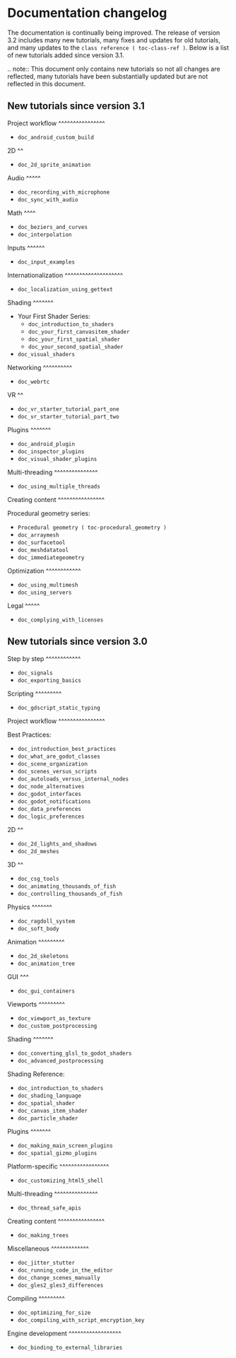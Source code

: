 

Documentation changelog
=======================

The documentation is continually being improved. The release of version 3.2
includes many new tutorials, many fixes and updates for old tutorials, and many updates
to the `class reference ( toc-class-ref )`. Below is a list of new tutorials
added since version 3.1.

.. note:: This document only contains new tutorials so not all changes are reflected,
          many tutorials have been substantially updated but are not reflected in this document.

New tutorials since version 3.1
-------------------------------

Project workflow
^^^^^^^^^^^^^^^^

- `doc_android_custom_build`

2D
^^

- `doc_2d_sprite_animation`

Audio
^^^^^

- `doc_recording_with_microphone`
- `doc_sync_with_audio`

Math
^^^^

- `doc_beziers_and_curves`
- `doc_interpolation`

Inputs
^^^^^^

- `doc_input_examples`

Internationalization
^^^^^^^^^^^^^^^^^^^^

- `doc_localization_using_gettext`

Shading
^^^^^^^

- Your First Shader Series:
    - `doc_introduction_to_shaders`
    - `doc_your_first_canvasitem_shader`
    - `doc_your_first_spatial_shader`
    - `doc_your_second_spatial_shader`
- `doc_visual_shaders`

Networking
^^^^^^^^^^

- `doc_webrtc`

VR
^^

- `doc_vr_starter_tutorial_part_one`
- `doc_vr_starter_tutorial_part_two`

Plugins
^^^^^^^

- `doc_android_plugin`
- `doc_inspector_plugins`
- `doc_visual_shader_plugins`

Multi-threading
^^^^^^^^^^^^^^^

- `doc_using_multiple_threads`

Creating content
^^^^^^^^^^^^^^^^

Procedural geometry series:
  - `Procedural geometry ( toc-procedural_geometry )`
  - `doc_arraymesh`
  - `doc_surfacetool`
  - `doc_meshdatatool`
  - `doc_immediategeometry`

Optimization
^^^^^^^^^^^^

- `doc_using_multimesh`
- `doc_using_servers`

Legal
^^^^^

- `doc_complying_with_licenses`

New tutorials since version 3.0
-------------------------------

Step by step
^^^^^^^^^^^^

- `doc_signals`
- `doc_exporting_basics`

Scripting
^^^^^^^^^

- `doc_gdscript_static_typing`

Project workflow
^^^^^^^^^^^^^^^^

Best Practices:

- `doc_introduction_best_practices`
- `doc_what_are_godot_classes`
- `doc_scene_organization`
- `doc_scenes_versus_scripts`
- `doc_autoloads_versus_internal_nodes`
- `doc_node_alternatives`
- `doc_godot_interfaces`
- `doc_godot_notifications`
- `doc_data_preferences`
- `doc_logic_preferences`

2D
^^

- `doc_2d_lights_and_shadows`
- `doc_2d_meshes`

3D
^^

- `doc_csg_tools`
- `doc_animating_thousands_of_fish`
- `doc_controlling_thousands_of_fish`

Physics
^^^^^^^

- `doc_ragdoll_system`
- `doc_soft_body`

Animation
^^^^^^^^^

- `doc_2d_skeletons`
- `doc_animation_tree`

GUI
^^^

- `doc_gui_containers`

Viewports
^^^^^^^^^

- `doc_viewport_as_texture`
- `doc_custom_postprocessing`

Shading
^^^^^^^

- `doc_converting_glsl_to_godot_shaders`
- `doc_advanced_postprocessing`

Shading Reference:

- `doc_introduction_to_shaders`
- `doc_shading_language`
- `doc_spatial_shader`
- `doc_canvas_item_shader`
- `doc_particle_shader`

Plugins
^^^^^^^

- `doc_making_main_screen_plugins`
- `doc_spatial_gizmo_plugins`

Platform-specific
^^^^^^^^^^^^^^^^^

- `doc_customizing_html5_shell`

Multi-threading
^^^^^^^^^^^^^^^

- `doc_thread_safe_apis`

Creating content
^^^^^^^^^^^^^^^^

- `doc_making_trees`

Miscellaneous
^^^^^^^^^^^^^

- `doc_jitter_stutter`
- `doc_running_code_in_the_editor`
- `doc_change_scenes_manually`
- `doc_gles2_gles3_differences`

Compiling
^^^^^^^^^

- `doc_optimizing_for_size`
- `doc_compiling_with_script_encryption_key`

Engine development
^^^^^^^^^^^^^^^^^^

- `doc_binding_to_external_libraries`
